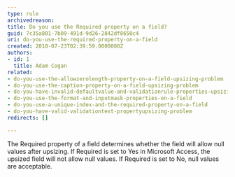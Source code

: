 ```yaml
---
type: rule
archivedreason: 
title: Do you use the Required property on a field?
guid: 7c35a801-7b09-491d-9d26-2842df8650c4
uri: do-you-use-the-required-property-on-a-field
created: 2010-07-23T02:39:59.0000000Z
authors:
- id: 1
  title: Adam Cogan
related:
- do-you-use-the-allowzerolength-property-on-a-field-upsizing-problem
- do-you-use-the-caption-property-on-a-field-upsizing-problem
- do-you-have-invalid-defaultvalue-and-validationrule-properties-upsizing-problem
- do-you-use-the-format-and-inputmask-properties-on-a-field
- do-you-use-a-unique-index-and-the-required-property-on-a-field
- do-you-have-valid-validationtext-propertyupsizing-problem
redirects: []

---
```


The Required property of a field determines whether the field will allow null values after upsizing. If Required is set to Yes in Microsoft Access, the upsized field will not allow null values. If Required is set to No, null values are acceptable.  
<!--endintro-->
